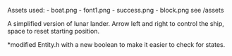 Assets used:
	- boat.png
	- font1.png
	- success.png
	- block.png
see /assets

A simplified version of lunar lander. Arrow left and right to control the ship, space to reset starting position.

*modified Entity.h with a new boolean to make it easier to check for states.
